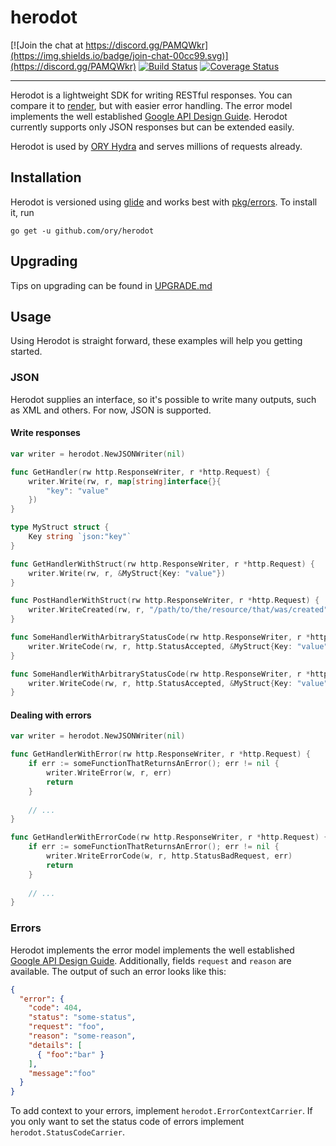 # herodot

[![Join the chat at https://discord.gg/PAMQWkr](https://img.shields.io/badge/join-chat-00cc99.svg)](https://discord.gg/PAMQWkr)
[![Build Status](https://travis-ci.org/ory/herodot.svg?branch=master)](https://travis-ci.org/ory/herodot)
[![Coverage Status](https://coveralls.io/repos/github/ory/herodot/badge.svg?branch=master)](https://coveralls.io/github/ory/herodot?branch=master)

---

Herodot is a lightweight SDK for writing RESTful responses. You can compare it to [render](https://github.com/unrolled/render),
but with easier error handling. The error model implements the well established
[Google API Design Guide](https://cloud.google.com/apis/design/errors). Herodot currently supports only JSON responses
but can be extended easily.

Herodot is used by [ORY Hydra](https://github.com/ory/hydra) and serves millions of requests already.

## Installation

Herodot is versioned using [glide](https://github.com/Masterminds/glide) and works best with
[pkg/errors](https://github.com/pkg/errors). To install it, run

```
go get -u github.com/ory/herodot
```

## Upgrading

Tips on upgrading can be found in [UPGRADE.md](UPGRADE.md)

## Usage

Using Herodot is straight forward, these examples will help you getting started.

### JSON

Herodot supplies an interface, so it's possible to write many outputs, such as XML and others. For now, JSON is supported.

#### Write responses

```go
var writer = herodot.NewJSONWriter(nil)

func GetHandler(rw http.ResponseWriter, r *http.Request) {
	writer.Write(rw, r, map[string]interface{}{
	    "key": "value"
	})
}

type MyStruct struct {
    Key string `json:"key"`
}

func GetHandlerWithStruct(rw http.ResponseWriter, r *http.Request) {
	writer.Write(rw, r, &MyStruct{Key: "value"})
}

func PostHandlerWithStruct(rw http.ResponseWriter, r *http.Request) {
	writer.WriteCreated(rw, r, "/path/to/the/resource/that/was/created", &MyStruct{Key: "value"})
}

func SomeHandlerWithArbitraryStatusCode(rw http.ResponseWriter, r *http.Request) {
	writer.WriteCode(rw, r, http.StatusAccepted, &MyStruct{Key: "value"})
}

func SomeHandlerWithArbitraryStatusCode(rw http.ResponseWriter, r *http.Request) {
	writer.WriteCode(rw, r, http.StatusAccepted, &MyStruct{Key: "value"})
}
```

#### Dealing with errors

```go
var writer = herodot.NewJSONWriter(nil)

func GetHandlerWithError(rw http.ResponseWriter, r *http.Request) {
    if err := someFunctionThatReturnsAnError(); err != nil {
        writer.WriteError(w, r, err)
        return
    }
    
    // ...
}

func GetHandlerWithErrorCode(rw http.ResponseWriter, r *http.Request) {
    if err := someFunctionThatReturnsAnError(); err != nil {
        writer.WriteErrorCode(w, r, http.StatusBadRequest, err)
        return
    }
    
    // ...
}
```

### Errors

Herodot implements the error model implements the well established
[Google API Design Guide](https://cloud.google.com/apis/design/errors). Additionally, fields `request` and `reason` are
available. The output of such an error looks like this:

```json
{
  "error": {
    "code": 404,
    "status": "some-status",
    "request": "foo",
    "reason": "some-reason",
    "details": [
      { "foo":"bar" }
    ],
    "message":"foo"
  }
}
```

To add context to your errors, implement `herodot.ErrorContextCarrier`. If you only want to set the status code of errors
implement `herodot.StatusCodeCarrier`.
